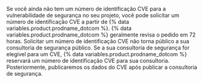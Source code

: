 Se você ainda não tem um número de identificação CVE para a vulnerabilidade de segurança no seu projeto, você pode solicitar um número de identificação CVE a partir de {% data variables.product.prodname_dotcom %}. {% data variables.product.prodname_dotcom %} geralmente revisa o pedido em 72 horas. Solicitar um número de identificação CVE não torna público a sua consultoria de segurança público. Se a sua consultoria de segurança for elegível para um CVE, {% data variables.product.prodname_dotcom %} reservará um número de identificação CVE para sua consultoria. Posteriormente, publicaremos os dados do CVE após publicar a consultoria de segurança.
